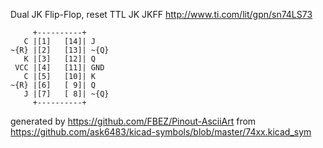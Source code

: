 Dual JK Flip-Flop, reset
TTL JK JKFF
http://www.ti.com/lit/gpn/sn74LS73


	     +----------+
	   C |[1]   [14]| J
	~{R} |[2]   [13]| ~{Q}
	   K |[3]   [12]| Q
	 VCC |[4]   [11]| GND
	   C |[5]   [10]| K
	~{R} |[6]   [ 9]| Q
	   J |[7]   [ 8]| ~{Q}
	     +----------+


generated by https://github.com/FBEZ/Pinout-AsciiArt from https://github.com/ask6483/kicad-symbols/blob/master/74xx.kicad_sym
